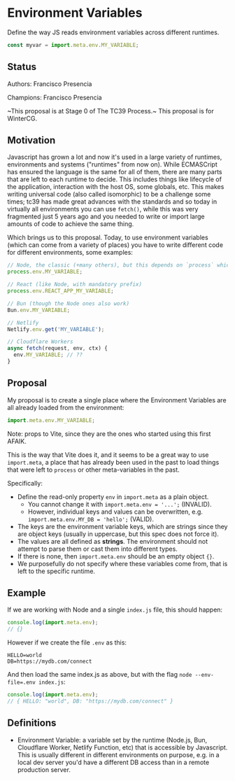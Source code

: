 # Environment Variables

Define the way JS reads environment variables across different runtimes.

```js
const myvar = import.meta.env.MY_VARIABLE;
```

## Status

Authors: Francisco Presencia

Champions: Francisco Presencia

~This proposal is at Stage 0 of The TC39 Process.~ This proposal is for WinterCG.

## Motivation

Javascript has grown a lot and now it's used in a large variety of runtimes, environments and systems ("runtimes" from now on). While ECMASCript has ensured the language is the same for all of them, there are many parts that are left to each runtime to decide. This includes things like lifecycle of the application, interaction with the host OS, some globals, etc. This makes writing universal code (also called isomorphic) to be a challenge some times; tc39 has made great advances with the standards and so today in virtually all environments you can use `fetch()`, while this was very fragmented just 5 years ago and you needed to write or import large amounts of code to achieve the same thing.

Which brings us to this proposal. Today, to use environment variables (which can come from a variety of places) you have to write different code for different environments, some examples:

```js
// Node, the classic (+many others), but this depends on `process` which is not a standard
process.env.MY_VARIABLE;

// React (like Node, with mandatory prefix)
process.env.REACT_APP_MY_VARIABLE;

// Bun (though the Node ones also work)
Bun.env.MY_VARIABLE;

// Netlify
Netlify.env.get('MY_VARIABLE');

// Cloudflare Workers
async fetch(request, env, ctx) {
  env.MY_VARIABLE; // ??
}
```

## Proposal

My proposal is to create a single place where the Environment Variables are all already loaded from the environment:

```js
import.meta.env.MY_VARIABLE;
```

Note: props to Vite, since they are the ones who started using this first AFAIK.

This is the way that Vite does it, and it seems to be a great way to use `import.meta`, a place that has already been used in the past to load things that were left to `process` or other meta-variables in the past.

Specifically:

- Define the read-only property `env` in `import.meta` as a plain object.
  - You cannot change it with `import.meta.env = '...';` (INVALID).
  - However, individual keys and values can be overwritten, e.g. `import.meta.env.MY_DB = 'hello';` (VALID).
- The keys are the environment variable keys, which are strings since they are object keys (usually in uppercase, but this spec does not force it).
- The values are all defined as **strings**. The environment should not attempt to parse them or cast them into different types.
- If there is none, then `import.meta.env` should be an empty object `{}`.
- We purposefully do not specify where these variables come from, that is left to the specific runtime.

## Example

If we are working with Node and a single `index.js` file, this should happen:

```js
console.log(import.meta.env);
// {}
```

However if we create the file `.env` as this:

```text
HELLO=world
DB=https://mydb.com/connect
```

And then load the same index.js as above, but with the flag `node --env-file=.env index.js`:

```js
console.log(import.meta.env);
// { HELLO: "world", DB: "https://mydb.com/connect" }
```

## Definitions

- Environment Variable: a variable set by the runtime (Node.js, Bun, Cloudflare Worker, Netlify Function, etc) that is accessible by Javascript. This is usually different in different environments on purpose, e.g. in a local dev server you'd have a different DB access than in a remote production server.


